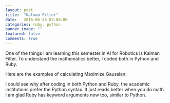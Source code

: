 ```yaml
---
layout: post
title:  "Kalman Filter"
date:   2016-06-26 02:00:00
categories: ruby, python 
banner_image: ""
featured: false
comments: true
---
```


One of the things I am learning this semester in AI for Robotics is Kalman
Filter.  To understand the mathematics better, I coded both in Python and Ruby.

<!--more-->

Here are the examples of calculating Maximize Gaussian:

<script src="https://gist.github.com/antwonlee/2400049427b581f4be2b4b55752cef30.js"></script>

I could see why after coding in both Python and Ruby, the academic institutions prefer the
Python syntax.  It just reads better when you do math.  I am glad Ruby has
keyword arguments now too, similar to Python.
